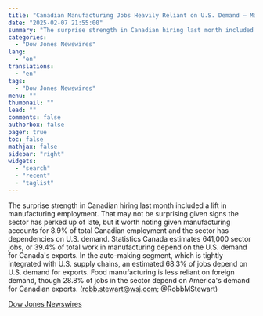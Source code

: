 ```yaml
---
title: "Canadian Manufacturing Jobs Heavily Reliant on U.S. Demand — Market Talk"
date: "2025-02-07 21:55:00"
summary: "The surprise strength in Canadian hiring last month included a lift in manufacturing employment. That may not be surprising given signs the sector has perked up of late, but it worth noting given manufacturing accounts for 8.9% of total Canadian employment and the sector has dependencies on U.S. demand. Statistics..."
categories:
  - "Dow Jones Newswires"
lang:
  - "en"
translations:
  - "en"
tags:
  - "Dow Jones Newswires"
menu: ""
thumbnail: ""
lead: ""
comments: false
authorbox: false
pager: true
toc: false
mathjax: false
sidebar: "right"
widgets:
  - "search"
  - "recent"
  - "taglist"
---
```


The surprise strength in Canadian hiring last month included a lift in manufacturing employment. That may not be surprising given signs the sector has perked up of late, but it worth noting given manufacturing accounts for 8.9% of total Canadian employment and the sector has dependencies on U.S. demand. Statistics Canada estimates 641,000 sector jobs, or 39.4% of total work in manufacturing depend on the U.S. demand for Canada's exports. In the auto-making segment, which is tightly integrated with U.S. supply chains, an estimated 68.3% of jobs depend on U.S. demand for exports. Food manufacturing is less reliant on foreign demand, though 28.8% of jobs in the sector depend on America's demand for Canadian exports. (robb.stewart@wsj.com; @RobbMStewart)

[Dow Jones Newswires](https://www.tradingview.com/news/DJN_DN20250207006549:0/)
